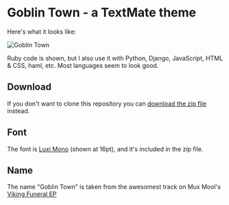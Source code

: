 Goblin Town - a TextMate theme
==============================

Here's what it looks like:

![Goblin Town](http://dl.dropbox.com/u/780754/screenshot.png "Goblin Town")

Ruby code is shown, but I also use it with Python, Django, JavaScript, HTML & CSS, haml, etc.  Most languages seem to look good.

Download
--------

If you don't want to clone this repository you can [download the zip file](http://dl.dropbox.com/u/780754/Goblin-Town.zip) instead.

Font
----

The font is <a href="http://en.wikipedia.org/wiki/Luxi_(fonts)">Luxi Mono</a> (shown at 16pt), and it's included in the zip file.

Name
----

The name "Goblin Town" is taken from the awesomest track on Mux Mool's [Viking Funeral EP](http://ghostly.com/releases/viking-funeral)